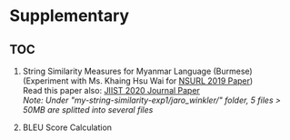 # Supplementary

## TOC

1. String Similarity Measures for Myanmar Language (Burmese)  
   (Experiment with Ms. Khaing Hsu Wai for [NSURL 2019 Paper](https://aclanthology.org/2019.nsurl-1.14/))   
    Read this paper also: [JIIST 2020 Journal Paper](https://github.com/ye-kyaw-thu/papers/blob/master/JIIST-April-2020/no.4.my-string-similarity.pdf)  
    *Note: Under "my-string-similarity-exp1/jaro_winkler/" folder, 5 files > 50MB are splitted into several files*  
    
2. BLEU Score Calculation  
